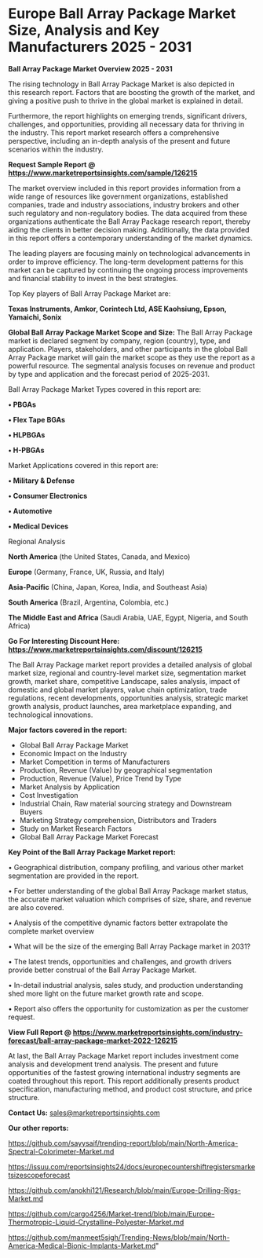 # Europe Ball Array Package Market Size, Analysis and Key Manufacturers 2025 - 2031

<Strong> Ball Array Package Market Overview 2025 - 2031</strong>

The rising technology in Ball Array Package Market is also depicted in this research report. Factors that are boosting the growth of the market, and giving a positive push to thrive in the global market is explained in detail.

Furthermore, the report highlights on emerging trends, significant drivers, challenges, and opportunities, providing all necessary data for thriving in the industry. This report market research offers a comprehensive perspective, including an in-depth analysis of the present and future scenarios within the industry.

<strong>Request Sample Report @ <a href=https://www.marketreportsinsights.com/sample/126215>https://www.marketreportsinsights.com/sample/126215</a></strong>

The market overview included in this report provides information from a wide range of resources like government organizations, established companies, trade and industry associations, industry brokers and other such regulatory and non-regulatory bodies. The data acquired from these organizations authenticate the Ball Array Package research report, thereby aiding the clients in better decision making. Additionally, the data provided in this report offers a contemporary understanding of the market dynamics.

The leading players are focusing mainly on technological advancements in order to improve efficiency. The long-term development patterns for this market can be captured by continuing the ongoing process improvements and financial stability to invest in the best strategies.

Top Key players of Ball Array Package Market are:

<strong>Texas Instruments, Amkor, Corintech Ltd, ASE Kaohsiung, Epson, Yamaichi, Sonix</strong>

<strong><b>Global Ball Array Package Market Scope and Size:</b></strong>
The Ball Array Package market is declared segment by company, region (country), type, and application. Players, stakeholders, and other participants in the global Ball Array Package market will gain the market scope as they use the report as a powerful resource. The segmental analysis focuses on revenue and product by type and application and the forecast period of 2025-2031.

Ball Array Package Market Types covered in this report are:

<strong>• PBGAs

• Flex Tape BGAs

• HLPBGAs

• H-PBGAs</strong>

Market Applications covered in this report are:

<strong>• Military & Defense

• Consumer Electronics

• Automotive

• Medical Devices</strong> 

Regional Analysis

<strong>North America</strong> (the United States, Canada, and Mexico)

<strong>Europe</strong> (Germany, France, UK, Russia, and Italy)

<strong>Asia-Pacific</strong> (China, Japan, Korea, India, and Southeast Asia)

<strong>South America</strong> (Brazil, Argentina, Colombia, etc.)

<strong>The Middle East and Africa</strong> (Saudi Arabia, UAE, Egypt, Nigeria, and South Africa)

<strong>Go For Interesting Discount Here: <a href=https://www.marketreportsinsights.com/discount/126215>https://www.marketreportsinsights.com/discount/126215</a></strong>

The Ball Array Package market report provides a detailed analysis of global market size, regional and country-level market size, segmentation market growth, market share, competitive Landscape, sales analysis, impact of domestic and global market players, value chain optimization, trade regulations, recent developments, opportunities analysis, strategic market growth analysis, product launches, area marketplace expanding, and technological innovations.

<strong><b>Major factors covered in the report:</b></strong>
<ul>
  <li>Global Ball Array Package Market </li>
  <li>Economic Impact on the Industry</li>
  <li>Market Competition in terms of Manufacturers</li>
  <li>Production, Revenue (Value) by geographical segmentation</li>
  <li>Production, Revenue (Value), Price Trend by Type</li>
  <li>Market Analysis by Application</li>
  <li>Cost Investigation</li>
  <li>Industrial Chain, Raw material sourcing strategy and Downstream Buyers</li>
  <li>Marketing Strategy comprehension, Distributors and Traders</li>
  <li>Study on Market Research Factors</li>
  <li>Global Ball Array Package Market Forecast</li>
</ul>

<strong><b>Key Point of the Ball Array Package Market report:</b></strong>

• Geographical distribution, company profiling, and various other market segmentation are provided in the report.

• For better understanding of the global Ball Array Package market status, the accurate market valuation which comprises of size, share, and revenue are also covered.

• Analysis of the competitive dynamic factors better extrapolate the complete market overview

• What will be the size of the emerging Ball Array Package market in 2031?

• The latest trends, opportunities and challenges, and growth drivers provide better construal of the Ball Array Package Market.

• In-detail industrial analysis, sales study, and production understanding shed more light on the future market growth rate and scope.

• Report also offers the opportunity for customization as per the customer request.

<strong><b>View Full Report @ <a href=https://www.marketreportsinsights.com/industry-forecast/ball-array-package-market-2022-126215>https://www.marketreportsinsights.com/industry-forecast/ball-array-package-market-2022-126215</a></b></strong>


At last, the Ball Array Package Market report includes investment come analysis and development trend analysis. The present and future opportunities of the fastest growing international industry segments are coated throughout this report. This report additionally presents product specification, manufacturing method, and product cost structure, and price structure.

<strong>Contact Us:</strong>
sales@marketreportsinsights.com

<strong>Our other reports:</strong>

<a href=https://github.com/sayysaif/trending-report/blob/main/North-America-Spectral-Colorimeter-Market.md>https://github.com/sayysaif/trending-report/blob/main/North-America-Spectral-Colorimeter-Market.md</a>

<a href=https://issuu.com/reportsinsights24/docs/europecountershiftregistersmarketsizescopeforecast>https://issuu.com/reportsinsights24/docs/europecountershiftregistersmarketsizescopeforecast</a>

<a href=https://github.com/anokhi121/Research/blob/main/Europe-Drilling-Rigs-Market.md>https://github.com/anokhi121/Research/blob/main/Europe-Drilling-Rigs-Market.md</a>

<a href=https://github.com/cargo4256/Market-trend/blob/main/Europe-Thermotropic-Liquid-Crystalline-Polyester-Market.md>https://github.com/cargo4256/Market-trend/blob/main/Europe-Thermotropic-Liquid-Crystalline-Polyester-Market.md</a>

<a href=https://github.com/manmeet5sigh/Trending-News/blob/main/North-America-Medical-Bionic-Implants-Market.md>https://github.com/manmeet5sigh/Trending-News/blob/main/North-America-Medical-Bionic-Implants-Market.md</a>"
